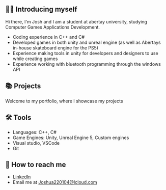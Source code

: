 ## 🙋‍♂️ Introducing myself

Hi there, I'm Josh and I am a student at abertay university, studying Computer Games Applications Development.
- Coding experience in C++ and C#
- Developed games in both unity and unreal engine (as well as Abertays in-house skateboard engine for the PS5)
- Experience making tools in unity for developers and designers to use while creating games
- Experience working with bluetooth programming through the windows API

## 📚 Projects
Welcome to my portfolio, where I showcase my projects

## 🛠 Tools
- Languages: C++, C#
- Game Engines: Unity, Unreal Engine 5, Custom engines
- Visual studio, VSCode
- Git

## 👋 How to reach me
- [LinkedIn](https://www.linkedin.com/in/joshua-lowe-479ab0314/)
- Email me at Joshua220104@Icloud.com
